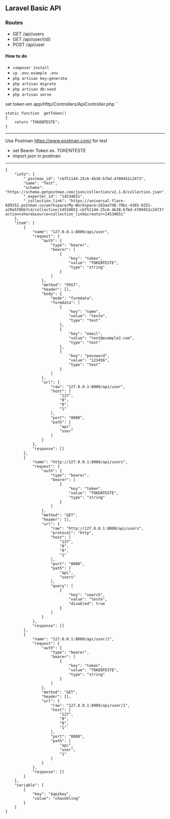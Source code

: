 ## Laravel Basic API
### Routes
- GET /api/users 
- GET /api/user/{id}
- POST /api/user

#### How to do

- `composer install`
- `cp .env.example .env`
- `php artisan key:generate`
- `php artisan migrate`
- `php artisan db:seed`
- `php artisan serve`

set token em app/Http/Controllers/ApiController.php
``

    
    static function  getToken()
    {
        return "TOKENTESTE";
    }



***
Use Postman <https://www.postman.com/> for test

* set Bearer Token ex. TOKENTESTE
* import json in postman

***

````
{
	"info": {
		"_postman_id": "cbf51144-25c6-4b38-b7bd-4709452c2473",
		"name": "Test",
		"schema": "https://schema.getpostman.com/json/collection/v2.1.0/collection.json",
		"_exporter_id": "14534651",
		"_collection_link": "https://universal-flare-689252.postman.co/workspace/My-Workspace~2d3ae7d6-70bc-4365-8251-a29e5f86b7cd/collection/14534651-cbf51144-25c6-4b38-b7bd-4709452c2473?action=share&source=collection_link&creator=14534651"
	},
	"item": [
		{
			"name": "127.0.0.1:8000/api/user",
			"request": {
				"auth": {
					"type": "bearer",
					"bearer": [
						{
							"key": "token",
							"value": "TOKENTESTE",
							"type": "string"
						}
					]
				},
				"method": "POST",
				"header": [],
				"body": {
					"mode": "formdata",
					"formdata": [
						{
							"key": "name",
							"value": "teste",
							"type": "text"
						},
						{
							"key": "email",
							"value": "test@example2.com",
							"type": "text"
						},
						{
							"key": "password",
							"value": "123456",
							"type": "text"
						}
					]
				},
				"url": {
					"raw": "127.0.0.1:8000/api/user",
					"host": [
						"127",
						"0",
						"0",
						"1"
					],
					"port": "8000",
					"path": [
						"api",
						"user"
					]
				}
			},
			"response": []
		},
		{
			"name": "http://127.0.0.1:8000/api/users",
			"request": {
				"auth": {
					"type": "bearer",
					"bearer": [
						{
							"key": "token",
							"value": "TOKENTESTE",
							"type": "string"
						}
					]
				},
				"method": "GET",
				"header": [],
				"url": {
					"raw": "http://127.0.0.1:8000/api/users",
					"protocol": "http",
					"host": [
						"127",
						"0",
						"0",
						"1"
					],
					"port": "8000",
					"path": [
						"api",
						"users"
					],
					"query": [
						{
							"key": "search",
							"value": "teste",
							"disabled": true
						}
					]
				}
			},
			"response": []
		},
		{
			"name": "127.0.0.1:8000/api/user/1",
			"request": {
				"auth": {
					"type": "bearer",
					"bearer": [
						{
							"key": "token",
							"value": "TOKENTESTE",
							"type": "string"
						}
					]
				},
				"method": "GET",
				"header": [],
				"url": {
					"raw": "127.0.0.1:8000/api/user/1",
					"host": [
						"127",
						"0",
						"0",
						"1"
					],
					"port": "8000",
					"path": [
						"api",
						"user",
						"1"
					]
				}
			},
			"response": []
		}
	],
	"variable": [
		{
			"key": "$apikey",
			"value": "chavebling"
		}
	]
}

